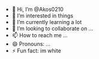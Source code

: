 - 👋 Hi, I’m @Akos0210
- 👀 I’m interested in things
- 🌱 I’m currently learning a lot
- 💞️ I’m looking to collaborate on ...
- 📫 How to reach me ...
- 😄 Pronouns: ...
- ⚡ Fun fact: im white

<!---
Akos0210/Akos0210 is a ✨ special ✨ repository because its `README.md` (this file) appears on your GitHub profile.
You can click the Preview link to take a look at your changes.
--->
